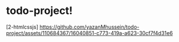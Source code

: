 # todo-project!
[2-htmlcssjs]
https://github.com/yazanMhussein/todo-project/assets/110684367/16040851-c773-419a-a623-30cf7f4d31e6
